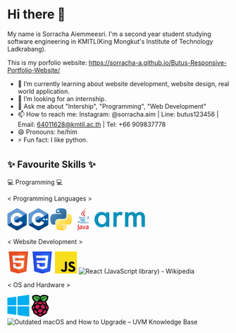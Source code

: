 # Hi there 👋
My name is Sorracha Aiemmeesri. I'm a second year student studying software engineering in KMITL(King Mongkut's Institute of Technology Ladkrabang).

This is my porfolio website: https://sorracha-a.github.io/Butus-Responsive-Portfolio-Website/

- 🌱 I’m currently learning about website development, website design, real world application.
- 👯 I’m looking for an internship.
- 💬 Ask me about "Intership", "Programming", "Web Development"
- 📫 How to reach me: Instagram: @sorracha.aim | Line: butus123456 | Email: 64011628@kmtil.ac.th | Tel: +66 909837778
- 😄 Pronouns: he/him
- ⚡ Fun fact: I like python.

## ✨ Favourite Skills ✨

💻 Programming 💻

< Programming Languages >

<img height="50em" src="https://github.com/DulapahV/DulapahV.github.io/raw/main/images/Prog_Lang/c.png?raw=true" style="max-width: 100%;">  <img height="50em" src="https://github.com/DulapahV/DulapahV.github.io/raw/main/images/Prog_Lang/c++.png?raw=true" style="max-width: 100%;">  <img height="50em" src="https://github.com/DulapahV/DulapahV.github.io/raw/main/images/Prog_Lang/py.png?raw=true" style="max-width: 100%;">  <img height="50em" src="https://github.com/DulapahV/DulapahV.github.io/raw/main/images/Prog_Lang/java.png?raw=true" style="max-width: 100%;">  <img height="50em" src="https://github.com/DulapahV/DulapahV.github.io/raw/main/images/Prog_Lang/arm.png?raw=true" style="max-width: 100%;">

< Website Development >

<img height="50em" src="https://github.com/DulapahV/DulapahV.github.io/raw/main/images/Prog_Lang/html.png?raw=true" style="max-width: 100%;">  <img height="50em" src="https://github.com/DulapahV/DulapahV.github.io/raw/main/images/Prog_Lang/css.png?raw=true" style="max-width: 100%;">  <img height="50em" src="https://github.com/DulapahV/DulapahV.github.io/raw/main/images/Prog_Lang/js.png?raw=true" style="max-width: 100%;">  <img  height="50em" src="https://upload.wikimedia.org/wikipedia/commons/thumb/a/a7/React-icon.svg/1200px-React-icon.svg.png" jsaction="load:XAeZkd;" jsname="HiaYvf" class="n3VNCb KAlRDb" alt="React (JavaScript library) - Wikipedia" data-noaft="1" style="max-width: 100%">
     
< OS and Hardware >

<img height="50em" src="https://github.com/DulapahV/DulapahV.github.io/raw/main/images/OS_Hardware/windows.png?raw=true" style="max-width: 100%;">  <img height="50em" src="https://github.com/DulapahV/DulapahV.github.io/raw/main/images/OS_Hardware/raspberrypi.png?raw=true" style="max-width: 100%;">  <img height="50em" src="https://kb.helpline.w3.uvm.edu/wp-content/uploads/2020/06/1200px-MacOS_logo_2017-1.png" jsaction="load:XAeZkd;" jsname="HiaYvf" class="n3VNCb KAlRDb" alt="Outdated macOS and How to Upgrade – UVM Knowledge Base" data-noaft="1" style="max-width: 100%">
    
